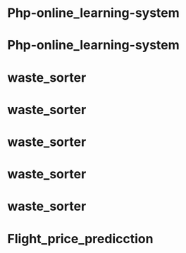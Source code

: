 # Php-online_learning-system
# Php-online_learning-system
# waste_sorter
# waste_sorter
# waste_sorter
# waste_sorter
# waste_sorter
# Flight_price_predicction
